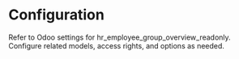# Configuration

Refer to Odoo settings for hr_employee_group_overview_readonly. Configure related models, access rights, and options as needed.
